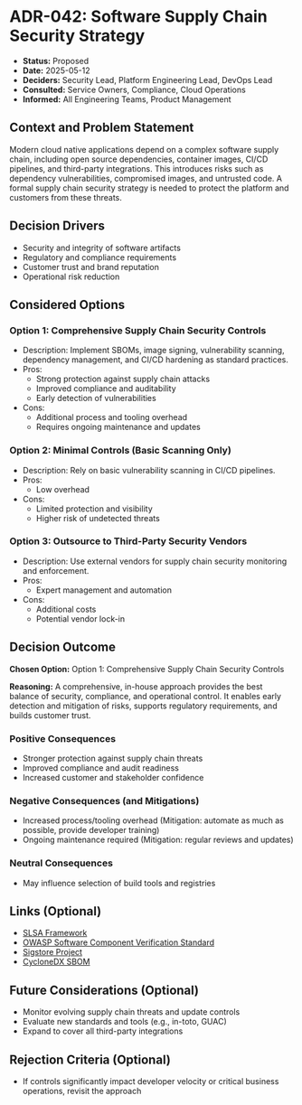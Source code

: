# ADR-042: Software Supply Chain Security Strategy

- **Status:** Proposed
- **Date:** 2025-05-12
- **Deciders:** Security Lead, Platform Engineering Lead, DevOps Lead
- **Consulted:** Service Owners, Compliance, Cloud Operations
- **Informed:** All Engineering Teams, Product Management

## Context and Problem Statement

Modern cloud native applications depend on a complex software supply chain, including open source dependencies, container images, CI/CD pipelines, and third-party integrations. This introduces risks such as dependency vulnerabilities, compromised images, and untrusted code. A formal supply chain security strategy is needed to protect the platform and customers from these threats.

## Decision Drivers

- Security and integrity of software artifacts
- Regulatory and compliance requirements
- Customer trust and brand reputation
- Operational risk reduction

## Considered Options

### Option 1: Comprehensive Supply Chain Security Controls

- Description: Implement SBOMs, image signing, vulnerability scanning, dependency management, and CI/CD hardening as standard practices.
- Pros:
  - Strong protection against supply chain attacks
  - Improved compliance and auditability
  - Early detection of vulnerabilities
- Cons:
  - Additional process and tooling overhead
  - Requires ongoing maintenance and updates

### Option 2: Minimal Controls (Basic Scanning Only)

- Description: Rely on basic vulnerability scanning in CI/CD pipelines.
- Pros:
  - Low overhead
- Cons:
  - Limited protection and visibility
  - Higher risk of undetected threats

### Option 3: Outsource to Third-Party Security Vendors

- Description: Use external vendors for supply chain security monitoring and enforcement.
- Pros:
  - Expert management and automation
- Cons:
  - Additional costs
  - Potential vendor lock-in

## Decision Outcome

**Chosen Option:** Option 1: Comprehensive Supply Chain Security Controls

**Reasoning:**
A comprehensive, in-house approach provides the best balance of security, compliance, and operational control. It enables early detection and mitigation of risks, supports regulatory requirements, and builds customer trust.

### Positive Consequences

- Stronger protection against supply chain threats
- Improved compliance and audit readiness
- Increased customer and stakeholder confidence

### Negative Consequences (and Mitigations)

- Increased process/tooling overhead (Mitigation: automate as much as possible, provide developer training)
- Ongoing maintenance required (Mitigation: regular reviews and updates)

### Neutral Consequences

- May influence selection of build tools and registries

## Links (Optional)

- [SLSA Framework](https://slsa.dev/)
- [OWASP Software Component Verification Standard](https://owasp.org/www-project-software-component-verification-standard/)
- [Sigstore Project](https://www.sigstore.dev/)
- [CycloneDX SBOM](https://cyclonedx.org/)

## Future Considerations (Optional)

- Monitor evolving supply chain threats and update controls
- Evaluate new standards and tools (e.g., in-toto, GUAC)
- Expand to cover all third-party integrations

## Rejection Criteria (Optional)

- If controls significantly impact developer velocity or critical business operations, revisit the approach
